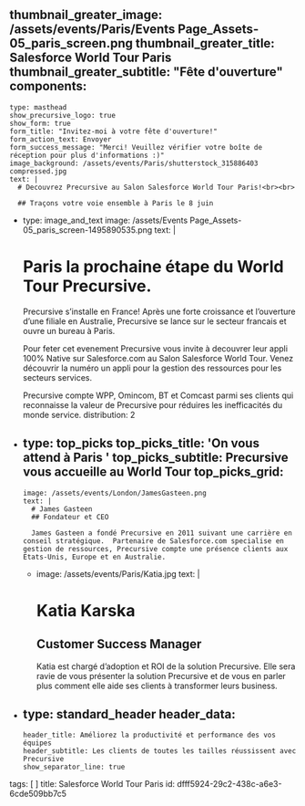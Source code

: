 thumbnail_greater_image: /assets/events/Paris/Events Page_Assets-05_paris_screen.png
thumbnail_greater_title: Salesforce World Tour Paris
thumbnail_greater_subtitle: "Fête d'ouverture"
components:
  - 
    type: masthead
    show_precursive_logo: true
    show_form: true
    form_title: "Invitez-moi à votre fête d'ouverture!"
    form_action_text: Envoyer
    form_success_message: "Merci! Veuillez vérifier votre boîte de réception pour plus d'informations :)"
    image_background: /assets/events/Paris/shutterstock_315886403 compressed.jpg
    text: |
      # Decouvrez Precursive au Salon Salesforce World Tour Paris!<br><br>
      
      ## Traçons votre voie ensemble à Paris le 8 juin
  - 
    type: image_and_text
    image: /assets/Events Page_Assets-05_paris_screen-1495890535.png
    text: |
      # Paris la prochaine étape du World Tour Precursive.
      
      Precursive s’installe en France!  Après une forte croissance et l’ouverture d’une filiale en Australie, Precursive se lance sur le secteur francais et ouvre un bureau à Paris.
      
      Pour feter cet evenement Precursive vous invite à decouvrer leur appli 100% Native sur Salesforce.com au Salon Salesforce World Tour.  Venez découvrir la numéro un appli pour la gestion des ressources pour les secteurs services.
      
      Precursive compte WPP, Omincom, BT et Comcast parmi ses clients qui reconnaisse la valeur de Precursive pour réduires les inefficacités du monde service.
    distribution: 2
  - 
    type: top_picks
    top_picks_title: 'On vous attend à Paris '
    top_picks_subtitle: Precursive vous accueille au World Tour
    top_picks_grid:
      - 
        image: /assets/events/London/JamesGasteen.png
        text: |
          # James Gasteen
          ## Fondateur et CEO
          
          James Gasteen a fondé Precursive en 2011 suivant une carrière en conseil stratégique.  Partenaire de Salesforce.com specialise en gestion de ressources, Precursive compte une présence clients aux Etats-Unis, Europe et en Australie.
      - 
        image: /assets/events/Paris/Katia.jpg
        text: |
          # Katia Karska
          ## Customer Success Manager
          
          Katia est chargé d’adoption et ROI de la solution Precursive.  Elle sera ravie de vous présenter la solution Precursive et de vous en parler plus comment elle aide ses clients à transformer leurs business.
  - 
    type: standard_header
    header_data:
      - 
        header_title: Améliorez la productivité et performance des vos équipes
        header_subtitle: Les clients de toutes les tailles réussissent avec Precursive
        show_separator_line: true
tags: [ ]
title: Salesforce World Tour Paris
id: dfff5924-29c2-438c-a6e3-6cde509bb7c5
